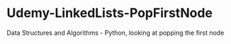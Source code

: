# Udemy-LinkedLists-PopFirstNode
Data Structures and Algorithms - Python, looking at popping the first node
